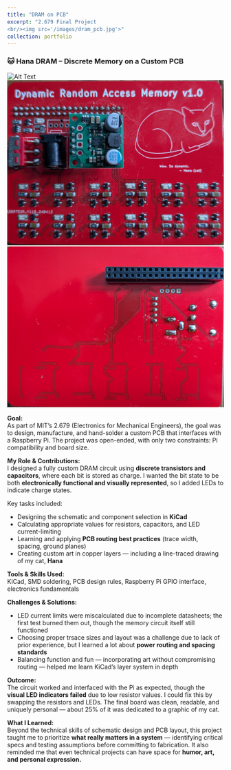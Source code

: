 ```yaml
---
title: "DRAM on PCB"
excerpt: "2.679 Final Project
<br/><img src='/images/dram_pcb.jpg'>"
collection: portfolio
---
```

### 🐱 Hana DRAM – Discrete Memory on a Custom PCB

![Alt Text](images/dram_schematic.jpg)
![Alt Text](images/dram_final_top.jpg)
![Alt Text](images/dram_final_back.jpg)

**Goal:**  
As part of MIT’s 2.679 (Electronics for Mechanical Engineers), the goal was to design, manufacture, and hand-solder a custom PCB that interfaces with a Raspberry Pi. The project was open-ended, with only two constraints: Pi compatibility and board size.

**My Role & Contributions:**  
I designed a fully custom DRAM circuit using **discrete transistors and capacitors**, where each bit is stored as charge. I wanted the bit state to be both **electronically functional and visually represented**, so I added LEDs to indicate charge states.

Key tasks included:
- Designing the schematic and component selection in **KiCad**
- Calculating appropriate values for resistors, capacitors, and LED current-limiting
- Learning and applying **PCB routing best practices** (trace width, spacing, ground planes)
- Creating custom art in copper layers — including a line-traced drawing of my cat, **Hana**

**Tools & Skills Used:**  
KiCad, SMD soldering, PCB design rules, Raspberry Pi GPIO interface, electronics fundamentals

**Challenges & Solutions:**  
- LED current limits were miscalculated due to incomplete datasheets; the first test burned them out, though the memory circuit itself still functioned  
- Choosing proper trsace sizes and layout was a challenge due to lack of prior experience, but I learned a lot about **power routing and spacing standards**
- Balancing function and fun — incorporating art without compromising routing — helped me learn KiCad’s layer system in depth

**Outcome:**  
The circuit worked and interfaced with the Pi as expected, though the **visual LED indicators failed** due to low resistor values. I could fix this by swapping the resistors and LEDs. The final board was clean, readable, and uniquely personal — about 25% of it was dedicated to a graphic of my cat.

**What I Learned:**  
Beyond the technical skills of schematic design and PCB layout, this project taught me to prioritize **what really matters in a system** — identifying critical specs and testing assumptions before committing to fabrication. It also reminded me that even technical projects can have space for **humor, art, and personal expression.**
